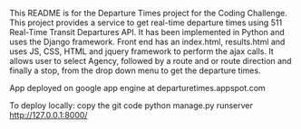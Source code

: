 This README is for the Departure Times project for the Coding Challenge.
This project provides a service to get real-time departure times using 511 Real-Time Transit Departures API.
It has been implemented in Python and uses the Django framework. 
Front end has an index.html, results.html and uses JS, CSS, HTML and jquery framework to perform the ajax calls. 
It allows user to select Agency, followed by a route and or route direction and finally a stop, from the drop down menu to get the departure times. 

App deployed on google app engine at  departuretimes.appspot.com

To deploy locally:
 copy the git code
 python manage.py runserver
 http://127.0.0.1:8000/
